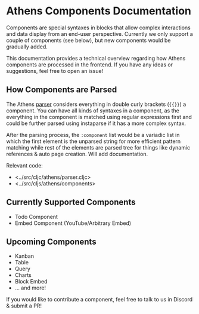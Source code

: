 # Athens Components Documentation

Components are special syntaxes in blocks that allow complex interactions and data display from an end-user perspective. Currently we only support a couple of components (see below), but new components would be gradually added.

This documentation provides a technical overview regarding how Athens components are processed in the frontend. If you have any ideas or suggestions, feel free to open an issue!

## How Components are Parsed

The Athens [parser](./parser.md) considers everything in double curly brackets (`{{}}`) a component. You can have all kinds of syntaxes in a component, as the everything in the component is matched using regular expressions first and could be further parsed using instaparse if it has a more complex syntax.

After the parsing process, the `:component` list would be a variadic list in which the first element is the unparsed string for more efficient pattern matching while rest of the elements are parsed tree for things like dynamic references & auto page creation. Will add documentation.

Relevant code:

* <../src/cljc/athens/parser.cljc>
* <../src/cljs/athens/components>

## Currently Supported Components

* Todo Component
* Embed Component (YouTube/Arbitrary Embed)

## Upcoming Components

* Kanban
* Table
* Query
* Charts
* Block Embed
* ... and more!

If you would like to contribute a component, feel free to talk to us in Discord & submit a PR!